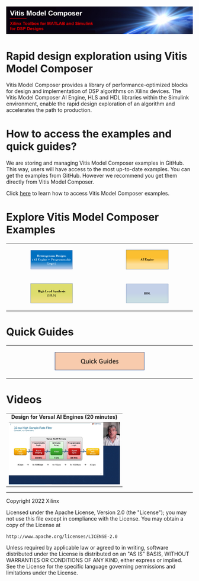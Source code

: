 ![](Images/github_banner.png)

# Rapid design exploration using Vitis Model Composer<a name="introduction"></a>

Vitis Model Composer provides a library of performance-optimized blocks for design and implementation of DSP algorithms on Xilinx devices. The Vitis Model Composer AI Engine, HLS and HDL libraries within the Simulink environment, enable the rapid design exploration of an algorithm and accelerates the path to production.

# How to access the examples and quick guides?<a name="access"></a>
    
We are storing and managing Vitis Model Composer examples in GitHub. This way, users will have access to the most up-to-date examples. You can get the examples from GitHub. However we recommend you get them directly from Vitis Model Composer.

Click [here](./QuickGuides/Get_Examples/README.md) to learn how to access Vitis Model Composer examples.

# Explore Vitis Model Composer Examples

<table style="width:100%"; border: none>
 <tr>
 <td align="center"><p align="center">
     <a href="./heterogenous_designs/README.md"><img src="Images/heterogenous.png" width=50% height=50%></a>
 </p>
 <td align="center"> <td align="center"><p align="center">
<a href="./aiengine/README.md"> <img src="Images/aiengine.png" width=50% height=50%></a>
</p>
 </tr>
 <tr>
 <td align="center"><p align="center">
     <a href="./hls/README.md"><img src="Images/hls.png" width=50% height=50%></a>
</p>
 <td align="center"> <td align="center"><p align="center">
     <a href="./hdl/README.md"><img src="Images/hdl.png" width=50% height=50%></a>
</p>
 </tr>
</table>
    
# Quick Guides<a name="quick_guides"></a>

<table style="width:100%"; border: none>
 <tr>
 <td align="center"><p align="center">
     <a href="./quick_guides/README.md"><img src="Images/quick_guides.png" width=50% height=50% ></a>
 </p>
 </tr>
 </table>



# Videos<a name="videos"></a>
<table style="width:100%">
<tr>
    <td width="100%" align="center"><b>Design for Versal AI Engines (20 minutes)</b>
</tr>  
<tr>
<td width="100%" align="center"><a href="https://www.mathworks.com/videos/designing-ai-engines-of-xilinx-versal-acap-using-simulink-and-vitis-model-composer-1635957693985.html?s_tid=srchtitle_versal%20AI%20engine_1"><img src="Images/webinar_screen_shot.png" alt="drawing" width="300"/></a>
</tr>
</table>

--------------
Copyright 2022 Xilinx

Licensed under the Apache License, Version 2.0 (the "License");
you may not use this file except in compliance with the License.
You may obtain a copy of the License at

    http://www.apache.org/licenses/LICENSE-2.0

Unless required by applicable law or agreed to in writing, software
distributed under the License is distributed on an "AS IS" BASIS,
WITHOUT WARRANTIES OR CONDITIONS OF ANY KIND, either express or implied.
See the License for the specific language governing permissions and
limitations under the License.
